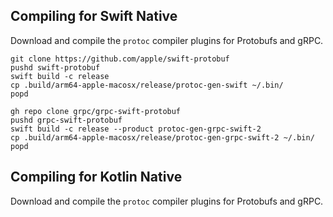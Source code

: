 ## Compiling for Swift Native

Download and compile the `protoc` compiler plugins for Protobufs and gRPC.

```shell
git clone https://github.com/apple/swift-protobuf
pushd swift-protobuf
swift build -c release
cp .build/arm64-apple-macosx/release/protoc-gen-swift ~/.bin/
popd

gh repo clone grpc/grpc-swift-protobuf
pushd grpc-swift-protobuf
swift build -c release --product protoc-gen-grpc-swift-2
cp .build/arm64-apple-macosx/release/protoc-gen-grpc-swift-2 ~/.bin/
popd
```

## Compiling for Kotlin Native

Download and compile the `protoc` compiler plugins for Protobufs and gRPC.
